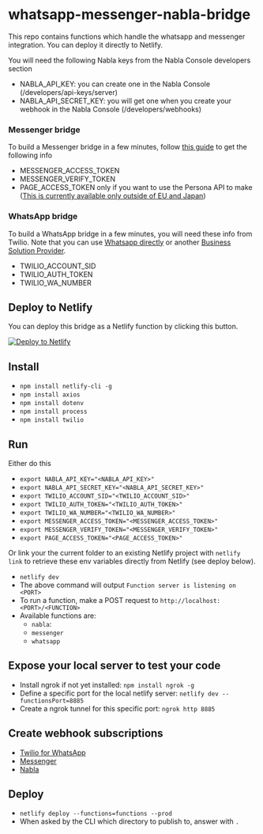 # whatsapp-messenger-nabla-bridge

This repo contains functions which handle the whatsapp and messenger integration. You can deploy it directly to Netlify.

You will need the following Nabla keys from the Nabla Console developers section

- NABLA_API_KEY: you can create one in the Nabla Console (/developers/api-keys/server)
- NABLA_API_SECRET_KEY: you will get one when you create your webhook in the Nabla Console (/developers/webhooks)

### Messenger bridge

To build a Messenger bridge in a few minutes, follow [this guide](https://gist.github.com/l5t/674b4ab951e8171031499e15aa5558f7) to get the following info

- MESSENGER_ACCESS_TOKEN
- MESSENGER_VERIFY_TOKEN
- PAGE_ACCESS_TOKEN only if you want to use the Persona API to make ([This is currently available only outside of EU and Japan](https://developers.facebook.com/docs/messenger-platform/europe-japan-updates))

### WhatsApp bridge

To build a WhatsApp bridge in a few minutes, you will need these info from Twilio. Note that you can use [Whatsapp directly](https://developers.facebook.com/docs/whatsapp/cloud-api) or another [Business Solution Provider](https://www.facebook.com/business/partner-directory/search?solution_type=messaging&platforms=whatsapp).

- TWILIO_ACCOUNT_SID
- TWILIO_AUTH_TOKEN
- TWILIO_WA_NUMBER

## Deploy to Netlify

You can deploy this bridge as a Netlify function by clicking this button.

[![Deploy to Netlify](https://www.netlify.com/img/deploy/button.svg)](https://app.netlify.com/start/deploy?repository=https://github.com/l5t/whatsapp-messenger-nabla-bridge)

## Install

- `npm install netlify-cli -g`
- `npm install axios`
- `npm install dotenv`
- `npm install process`
- `npm install twilio`

## Run

Either do this

- `export NABLA_API_KEY="<NABLA_API_KEY>"`
- `export NABLA_API_SECRET_KEY="<NABLA_API_SECRET_KEY>"`
- `export TWILIO_ACCOUNT_SID="<TWILIO_ACCOUNT_SID>"`
- `export TWILIO_AUTH_TOKEN="<TWILIO_AUTH_TOKEN>"`
- `export TWILIO_WA_NUMBER="<TWILIO_WA_NUMBER>"`
- `export MESSENGER_ACCESS_TOKEN="<MESSENGER_ACCESS_TOKEN>"`
- `export MESSENGER_VERIFY_TOKEN="<MESSENGER_VERIFY_TOKEN>"`
- `export PAGE_ACCESS_TOKEN="<PAGE_ACCESS_TOKEN>"`

Or link your the current folder to an existing Netlify project with `netlify link` to retrieve these env variables directly from Netlify (see deploy below).

- `netlify dev`
- The above command will output `Function server is listening on <PORT>`
- To run a function, make a POST request to `http://localhost:<PORT>/<FUNCTION>`
- Available functions are:
  - `nabla`:
  - `messenger`
  - `whatsapp`

## Expose your local server to test your code

- Install ngrok if not yet installed: `npm install ngrok -g`
- Define a specific port for the local netlify server: `netlify dev --functionsPort=8885`
- Create a ngrok tunnel for this specific port: `ngrok http 8885`

## Create webhook subscriptions

- [Twilio for WhatsApp](https://console.twilio.com/us1/develop/sms/settings/whatsapp-sandbox?frameUrl=%2Fconsole%2Fsms%2Fwhatsapp%2Fsandbox%3Fx-target-region%3Dus1)
- [Messenger](https://developers.facebook.com/docs/messenger-platform/webhooks)
- [Nabla](https://docs.nabla.com/reference/setting-up-webhooks)

## Deploy

- `netlify deploy --functions=functions --prod`
- When asked by the CLI which directory to publish to, answer with `.`
